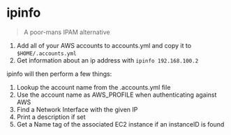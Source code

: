 # ipinfo

> A poor-mans IPAM alternative

1. Add all of your AWS accounts to accounts.yml and copy it to `$HOME/.accounts.yml`
2. Get information about an ip address with `ipinfo 192.168.100.2`

ipinfo will then perform a few things:

1. Lookup the account name from the .accounts.yml file
2. Use the account name as AWS_PROFILE when authenticating against AWS
3. Find a Network Interface with the given IP
4. Print a description if set
5. Get a Name tag of the associated EC2 instance if an instanceID is found